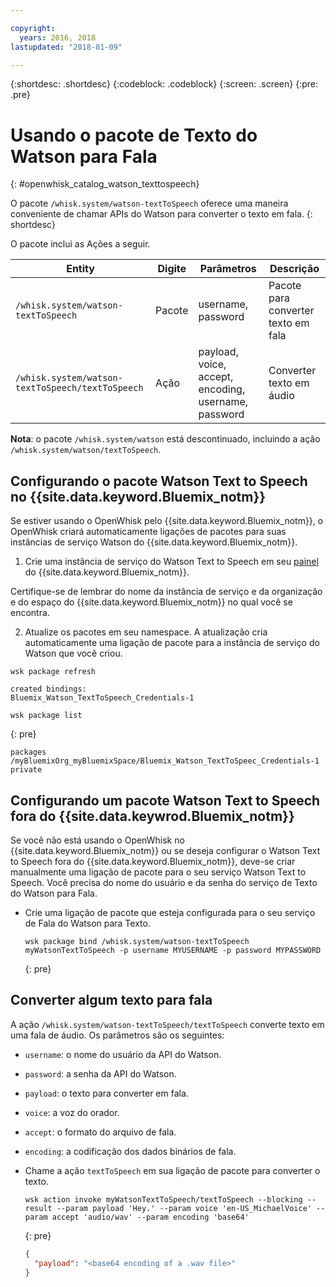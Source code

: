 ```yaml
---

copyright:
  years: 2016, 2018
lastupdated: "2018-01-09"

---
```


{:shortdesc: .shortdesc}
{:codeblock: .codeblock}
{:screen: .screen}
{:pre: .pre}

# Usando o pacote de Texto do Watson para Fala
{: #openwhisk_catalog_watson_texttospeech}

O pacote `/whisk.system/watson-textToSpeech` oferece uma maneira conveniente de chamar APIs do Watson para converter o texto em fala.
{: shortdesc}

O pacote inclui as Ações a seguir.

| Entity | Digite | Parâmetros | Descrição |
| --- | --- | --- | --- |
| `/whisk.system/watson-textToSpeech` | Pacote | username, password | Pacote para converter texto em fala |
| `/whisk.system/watson-textToSpeech/textToSpeech` | Ação | payload, voice, accept, encoding, username, password | Converter texto em áudio |

**Nota**: o pacote `/whisk.system/watson` está descontinuado, incluindo a ação `/whisk.system/watson/textToSpeech`.

## Configurando o pacote Watson Text to Speech no {{site.data.keyword.Bluemix_notm}}

Se estiver usando o OpenWhisk pelo {{site.data.keyword.Bluemix_notm}}, o OpenWhisk criará automaticamente ligações de pacotes para suas instâncias de serviço Watson do {{site.data.keyword.Bluemix_notm}}.

1. Crie uma instância de serviço do Watson Text to Speech em seu [painel](http://console.ng.Bluemix.net) do {{site.data.keyword.Bluemix_notm}}.
  
  Certifique-se de lembrar do nome da instância de serviço e da organização e do espaço do {{site.data.keyword.Bluemix_notm}} no qual você se encontra.
  
2. Atualize os pacotes em seu namespace. A atualização cria automaticamente uma ligação de pacote para a instância de serviço do Watson que você criou.
  ```
  wsk package refresh
  ```
  
  ```
  created bindings:
  Bluemix_Watson_TextToSpeech_Credentials-1
  ```
  
  ```
  wsk package list
  ```
  {: pre}
  
  ```
  packages
  /myBluemixOrg_myBluemixSpace/Bluemix_Watson_TextToSpeec_Credentials-1 private
  ```
  
  
## Configurando um pacote Watson Text to Speech fora do {{site.data.keywrod.Bluemix_notm}}

Se você não está usando o OpenWhisk no {{site.data.keyword.Bluemix_notm}} ou se deseja configurar o Watson Text to Speech fora do {{site.data.keyword.Bluemix_notm}}, deve-se criar manualmente uma ligação de pacote para o seu serviço Watson Text to Speech. Você precisa do nome do usuário e da senha do serviço de Texto do Watson para Fala.

- Crie uma ligação de pacote que esteja configurada para o seu serviço de Fala do Watson para Texto.
  
  ```
  wsk package bind /whisk.system/watson-textToSpeech myWatsonTextToSpeech -p username MYUSERNAME -p password MYPASSWORD
  ```
  {: pre}
  

## Converter algum texto para fala

A ação `/whisk.system/watson-textToSpeech/textToSpeech` converte texto em uma fala de áudio. Os parâmetros são os seguintes:

- `username`: o nome do usuário da API do Watson.
- `password`: a senha da API do Watson.
- `payload`: o texto para converter em fala.
- `voice`: a voz do orador.
- `accept`: o formato do arquivo de fala.
- `encoding`: a codificação dos dados binários de fala.


- Chame a ação `textToSpeech` em sua ligação de pacote para converter o texto.
  
  ```
  wsk action invoke myWatsonTextToSpeech/textToSpeech --blocking --result --param payload 'Hey.' --param voice 'en-US_MichaelVoice' --param accept 'audio/wav' --param encoding 'base64'
  ```
  {: pre}
  
  ```json
  {
    "payload": "<base64 encoding of a .wav file>"
  }
  ```
  
